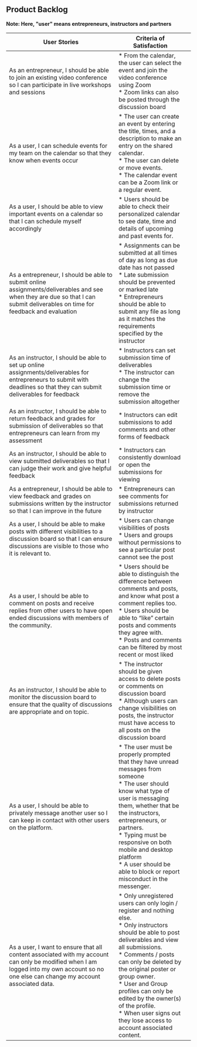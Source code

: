 ﻿## Product Backlog

**Note: Here, "user" means entrepreneurs, instructors and partners**

| User Stories | Criteria of Satisfaction |  |
|---|---|---|
| As an entrepreneur, I should be able to join an existing video conference so I can participate in live workshops and sessions | * From the calendar, the user can select the event and join the video conference using Zoom<br>* Zoom links can also be posted through the discussion board |  |
| As a user, I can schedule events for my team on the calendar so that they know when events occur | * The user can create an event by entering the title, times, and a description to make an entry on the shared calendar.<br>* The user can delete or move events.<br>* The calendar event can be a Zoom link or a regular event. |  |
| As a user, I should be able to view important events on a calendar so that I can schedule myself accordingly | * Users should be able to check their personalized calendar to see date, time and details of upcoming and past events for. |  |
| As a entrepreneur, I should be able to submit online assignments/deliverables and see when they are due so that I can submit deliverables on time for feedback and evaluation | * Assignments can be submitted at all times of day as long as due date has not passed<br> * Late submission should be prevented or marked late <br> * Entrepreneurs should be able to submit any file as long as it matches the requirements specified by the instructor |  |
| As an instructor, I should be able to set up online assignments/deliverables for entrepreneurs to submit with deadlines so that they can submit deliverables for feedback | * Instructors can set submission time of deliverables <br> * The instructor can change the submission time or remove the submission altogether |  |
| As an instructor, I should be able to return feedback and grades for submission of deliverables so that entrepreneurs can learn from my assessment | * Instructors can edit submissions to add comments and other forms of feedback |  |
| As an instructor, I should be able to view submitted deliverables so that I can judge their work and give helpful feedback | * Instructors can consistently download or open the submissions for viewing |  |
| As a entrepreneur, I should be able to view feedback and grades on submissions written by the instructor so that I can improve in the future | * Entrepreneurs can see comments for submissions returned by instructor |  |
| As a user, I should be able to make posts with different visibilities to a discussion board so that I can ensure discussions are visible to those who it is relevant to. | * Users can change visibilities of posts <br> * Users and groups without permissions to see a particular post cannot see the post |  |
| As a user, I should be able to comment on posts and receive replies from other users to have open ended discussions with members of the community. | * Users should be able to distinguish the difference between comments and posts, and know what post a comment replies too.<br> * Users should be able to “like” certain posts and comments they agree with.<br> * Posts and comments can be filtered by most recent or most liked |  |
| As an instructor, I should be able to monitor the discussion board to ensure that the quality of discussions are appropriate and on topic. | * The instructor should be given access to delete posts or comments on discussion board <br> * Although users can change visibilities on posts, the instructor must have access to all posts on the discussion board |  |
| As a user, I should be able to privately message another user so I can keep in contact with other users on the platform. | * The user must be properly prompted that they have unread messages from someone <br> * The user should know what type of user is messaging them, whether that be the instructors, entrepreneurs, or partners. <br> * Typing must be responsive on both mobile and desktop platform <br> * A user should be able to block or report misconduct in the messenger. |  |
| As a user, I want to ensure that all content associated with my account can only be modified when I am logged into my own account so no one else can change my account associated data. | * Only unregistered users can only login / register and nothing else. <br> * Only instructors should be able to post deliverables and view all submissions. <br> * Comments / posts can only be deleted by the original poster or group owner. <br> * User and Group profiles can only be edited by the owner(s) of the profile. <br> * When user signs out they lose access to account associated content.  |  |
